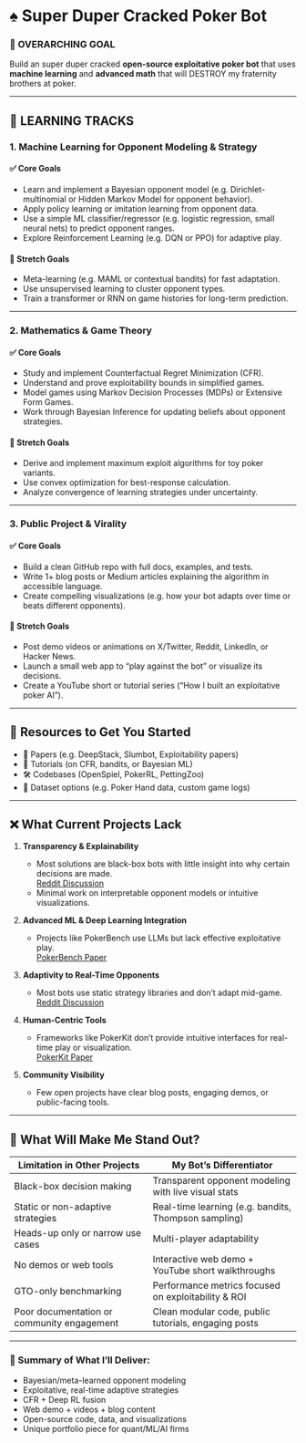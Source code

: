 # ♠️ Super Duper Cracked Poker Bot

### 🎯 OVERARCHING GOAL  
Build an super duper cracked **open-source exploitative poker bot** that uses **machine learning** and **advanced math** that will DESTROY my fraternity brothers at poker.

---

## 🚀 LEARNING TRACKS

### 1. Machine Learning for Opponent Modeling & Strategy

#### ✅ Core Goals
- Learn and implement a Bayesian opponent model (e.g. Dirichlet-multinomial or Hidden Markov Model for opponent behavior).  
- Apply policy learning or imitation learning from opponent data.  
- Use a simple ML classifier/regressor (e.g. logistic regression, small neural nets) to predict opponent ranges.  
- Explore Reinforcement Learning (e.g. DQN or PPO) for adaptive play.

#### 🌟 Stretch Goals
- Meta-learning (e.g. MAML or contextual bandits) for fast adaptation.  
- Use unsupervised learning to cluster opponent types.  
- Train a transformer or RNN on game histories for long-term prediction.

---

### 2. Mathematics & Game Theory

#### ✅ Core Goals
- Study and implement Counterfactual Regret Minimization (CFR).  
- Understand and prove exploitability bounds in simplified games.  
- Model games using Markov Decision Processes (MDPs) or Extensive Form Games.  
- Work through Bayesian Inference for updating beliefs about opponent strategies.

#### 🌟 Stretch Goals
- Derive and implement maximum exploit algorithms for toy poker variants.  
- Use convex optimization for best-response calculation.  
- Analyze convergence of learning strategies under uncertainty.

---

### 3. Public Project & Virality

#### ✅ Core Goals
- Build a clean GitHub repo with full docs, examples, and tests.  
- Write 1+ blog posts or Medium articles explaining the algorithm in accessible language.  
- Create compelling visualizations (e.g. how your bot adapts over time or beats different opponents).

#### 🌟 Stretch Goals
- Post demo videos or animations on X/Twitter, Reddit, LinkedIn, or Hacker News.  
- Launch a small web app to “play against the bot” or visualize its decisions.  
- Create a YouTube short or tutorial series (“How I built an exploitative poker AI”).

---

## 🧠 Resources to Get You Started
- 🔗 Papers (e.g. DeepStack, Slumbot, Exploitability papers)  
- 📘 Tutorials (on CFR, bandits, or Bayesian ML)  
- 🛠️ Codebases (OpenSpiel, PokerRL, PettingZoo)  
- 🧪 Dataset options (e.g. Poker Hand data, custom game logs)

---

## ❌ What Current Projects Lack

1. **Transparency & Explainability**  
   - Most solutions are black-box bots with little insight into why certain decisions are made.  
     [Reddit Discussion](https://www.reddit.com/r/poker/comments/1gl75r0?utm_source=chatgpt.com)  
   - Minimal work on interpretable opponent models or intuitive visualizations.

2. **Advanced ML & Deep Learning Integration**  
   - Projects like PokerBench use LLMs but lack effective exploitative play.  
     [PokerBench Paper](https://arxiv.org/abs/2501.08328?utm_source=chatgpt.com)

3. **Adaptivity to Real-Time Opponents**  
   - Most bots use static strategy libraries and don’t adapt mid-game.  
     [Reddit Discussion](https://www.reddit.com/r/poker/comments/1gl75r0?utm_source=chatgpt.com)

4. **Human-Centric Tools**  
   - Frameworks like PokerKit don’t provide intuitive interfaces for real-time play or visualization.  
     [PokerKit Paper](https://arxiv.org/abs/2308.07327?utm_source=chatgpt.com)

5. **Community Visibility**  
   - Few open projects have clear blog posts, engaging demos, or public-facing tools.

---

## 💎 What Will Make Me Stand Out?

| Limitation in Other Projects                     | My Bot’s Differentiator                                 |
|--------------------------------------------------|---------------------------------------------------------|
| Black-box decision making                        | Transparent opponent modeling with live visual stats    |
| Static or non-adaptive strategies                | Real-time learning (e.g. bandits, Thompson sampling)    |
| Heads-up only or narrow use cases                | Multi-player adaptability                               |
| No demos or web tools                            | Interactive web demo + YouTube short walkthroughs       |
| GTO-only benchmarking                            | Performance metrics focused on exploitability & ROI     |
| Poor documentation or community engagement       | Clean modular code, public tutorials, engaging posts    |

---

### 🌟 Summary of What I’ll Deliver:
- Bayesian/meta-learned opponent modeling  
- Exploitative, real-time adaptive strategies  
- CFR + Deep RL fusion  
- Web demo + videos + blog content  
- Open-source code, data, and visualizations  
- Unique portfolio piece for quant/ML/AI firms
